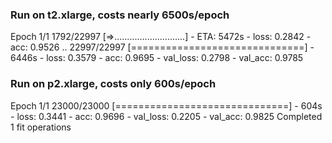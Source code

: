 ### Run on t2.xlarge, costs nearly 6500s/epoch

Epoch 1/1
 1792/22997 [=>............................] - ETA: 5472s - loss: 0.2842 - acc: 0.9526
..
22997/22997 [==============================] - 6446s - loss: 0.3579 - acc: 0.9695 - val_loss: 0.2798 - val_acc: 0.9785
 
### Run on p2.xlarge, costs only 600s/epoch
Epoch 1/1
23000/23000 [==============================] - 604s - loss: 0.3441 - acc: 0.9696 - val_loss: 0.2205 - val_acc: 0.9825
Completed 1 fit operations
